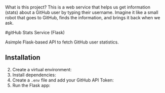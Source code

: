 What is this project?
This is a web service that helps us get information (stats) about a GitHub user by typing their username. Imagine it like a small robot that goes to GitHub, finds the information, and brings it back when we ask.

#gitHub Stats Service (Flask)

Asimple Flask-based API to fetch GitHub user statistics.
## Installation
2. Create a virtual environment:
3. Install dependencies:
4. Create a `.env` file and add your GitHub API Token:
5. Run the Flask app:


